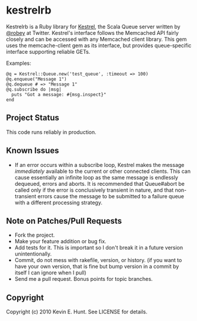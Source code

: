 kestrelrb
=========

Kestrelrb is a Ruby library for [Kestrel](http://github.com/robey/kestrel), the Scala Queue server written by [@robey](http://twitter.com/Robey) at Twitter. Kestrel's interface follows the Memcached API fairly closely and can be accessed with any Memcached client library. This gem uses the memcache-client gem as its interface, but provides queue-specific interface supporting reliable GETs.

Examples:

    @q = Kestrel::Queue.new('test_queue', :timeout => 100)
    @q.enqueue("Message 1")
    @q.dequeue # => "Message 1"
    @q.subscribe do |msg|
      puts "Got a message: #{msg.inspect}"
    end

Project Status
------
This code runs reliably in production.

Known Issues
------------
* If an error occurs within a subscribe loop, Kestrel makes the message *immediately* available to the current or other connected clients. This can cause essentially an infinite loop as the same message is endlessly dequeued, errors and aborts. It is recommended that Queue#abort be called only if the error is conclusively transient in nature, and that non-transient errors cause the message to be submitted to a failure queue with a different processing strategy.

Note on Patches/Pull Requests
-----------------------------
 
* Fork the project.
* Make your feature addition or bug fix.
* Add tests for it. This is important so I don't break it in a
  future version unintentionally.
* Commit, do not mess with rakefile, version, or history.
  (if you want to have your own version, that is fine but
   bump version in a commit by itself I can ignore when I pull)
* Send me a pull request. Bonus points for topic branches.

Copyright
---------

Copyright (c) 2010 Kevin E. Hunt. See LICENSE for details.
